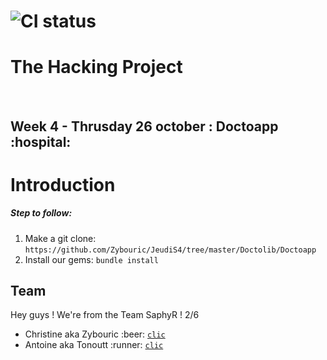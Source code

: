 # ![CI status](http://oi68.tinypic.com/ngf2uo.jpg)    
#  The Hacking Project
<br/>
<h2>Week 4 - Thrusday 26 october : Doctoapp :hospital: </h2>

<body>

<h1>Introduction</h1>

<h5>
 Step to follow:
 </h5>
<ol>
 <li>Make a git clone: <code>https://github.com/Zybouric/JeudiS4/tree/master/Doctolib/Doctoapp </code></li>
 <li>Install our gems: <code>bundle install</code></li>

</ol>

  <h2>Team</h2>

 <p>Hey guys ! We're from the Team SaphyR ! 2/6</p>
<ul>

<li>Christine aka Zybouric :beer: <a href="https://github.com/Zybouric"><code>clic</code></a><br/></li>
<li>Antoine aka Tonoutt :runner:  <a href="https://github.com/tonoutt"><code>clic</code></a><br/></li>
</ul>

</body>
